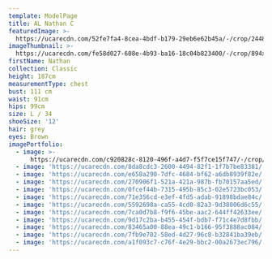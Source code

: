 ```yaml
---
template: ModelPage
title: AL Nathan C
featuredImage: >-
  https://ucarecdn.com/52fe7fa4-8cea-4bdf-b179-29eb6e62b45a/-/crop/2448x1313/0,0/-/preview/
imageThumbnail: >-
  https://ucarecdn.com/fe58d027-608e-4b93-ba16-18c04b823400/-/crop/894x1385/351,60/-/preview/
firstName: Nathan
collection: Classic
height: 187cm
measurementType: chest
bust: 111 cm
waist: 91cm
hips: 99cm
size: L / 34
shoeSize: '12'
hair: grey
eyes: Brown
imagePortfolio:
  - image: >-
      https://ucarecdn.com/c920828c-8120-496f-a4d7-f5f7ce15f747/-/crop/1486x2157/70,0/-/preview/
  - image: 'https://ucarecdn.com/8da8cdc3-2600-4494-82f1-1f7b7be83381/'
  - image: 'https://ucarecdn.com/e658a290-7dfc-4684-bf62-a6db8939f82e/'
  - image: 'https://ucarecdn.com/270906f1-521a-421a-987b-fb70157aa5ed/'
  - image: 'https://ucarecdn.com/0fcef44b-7315-495b-85c3-02e5723bc053/'
  - image: 'https://ucarecdn.com/71e356cd-e3ef-4fd5-adab-91898bdae84c/'
  - image: 'https://ucarecdn.com/5592698a-ca55-4cd0-82a3-9d38006d6c55/'
  - image: 'https://ucarecdn.com/7ca0d7b8-f9f6-45be-aac2-644ff42633ee/'
  - image: 'https://ucarecdn.com/9d17c2ba-b455-454f-bdb7-f71c4e7d8fbb/'
  - image: 'https://ucarecdn.com/83465a00-88ea-49c1-b166-95f3888ac084/'
  - image: 'https://ucarecdn.com/7fb9e702-58ed-4d27-96c8-b32841ba39eb/'
  - image: 'https://ucarecdn.com/a1f093c7-c76f-4e29-bbc2-00a2673ec796/'
---
```


